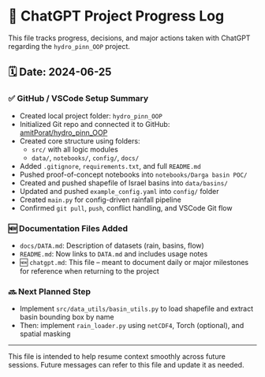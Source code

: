 # 🤖 ChatGPT Project Progress Log

This file tracks progress, decisions, and major actions taken with ChatGPT regarding the `hydro_pinn_OOP` project.

## 🗓️ Date: 2024-06-25

### ✅ GitHub / VSCode Setup Summary

- Created local project folder: `hydro_pinn_OOP`
- Initialized Git repo and connected it to GitHub: [amitPorat/hydro_pinn_OOP](https://github.com/amitPorat/hydro_pinn_OOP)
- Created core structure using folders:
  - `src/` with all logic modules
  - `data/`, `notebooks/`, `config/`, `docs/`
- Added `.gitignore`, `requirements.txt`, and full `README.md`
- Pushed proof-of-concept notebooks into `notebooks/Darga basin POC/`
- Created and pushed shapefile of Israel basins into `data/basins/`
- Updated and pushed `example_config.yaml` into `config/` folder
- Created `main.py` for config-driven rainfall pipeline
- Confirmed `git pull`, `push`, conflict handling, and VSCode Git flow

### 🆕 Documentation Files Added

- `docs/DATA.md`: Description of datasets (rain, basins, flow)
- `README.md`: Now links to `DATA.md` and includes usage notes
- 🆕 `chatgpt.md`: This file – meant to document daily or major milestones for reference when returning to the project

### 🔜 Next Planned Step

- Implement `src/data_utils/basin_utils.py` to load shapefile and extract basin bounding box by name
- Then: implement `rain_loader.py` using `netCDF4`, Torch (optional), and spatial masking

---

This file is intended to help resume context smoothly across future sessions. Future messages can refer to this file and update it as needed.